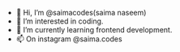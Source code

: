 - 👋 Hi, I’m @saimacodes(saima naseem)
- 👀 I’m interested in coding.
- 🌱 I’m currently learning frontend development.
- 📫 On instagram @saima.codes

<!---
saimacodes/saimacodes is a ✨ special ✨ repository because its `README.md` (this file) appears on your GitHub profile.
You can click the Preview link to take a look at your changes.
--->
